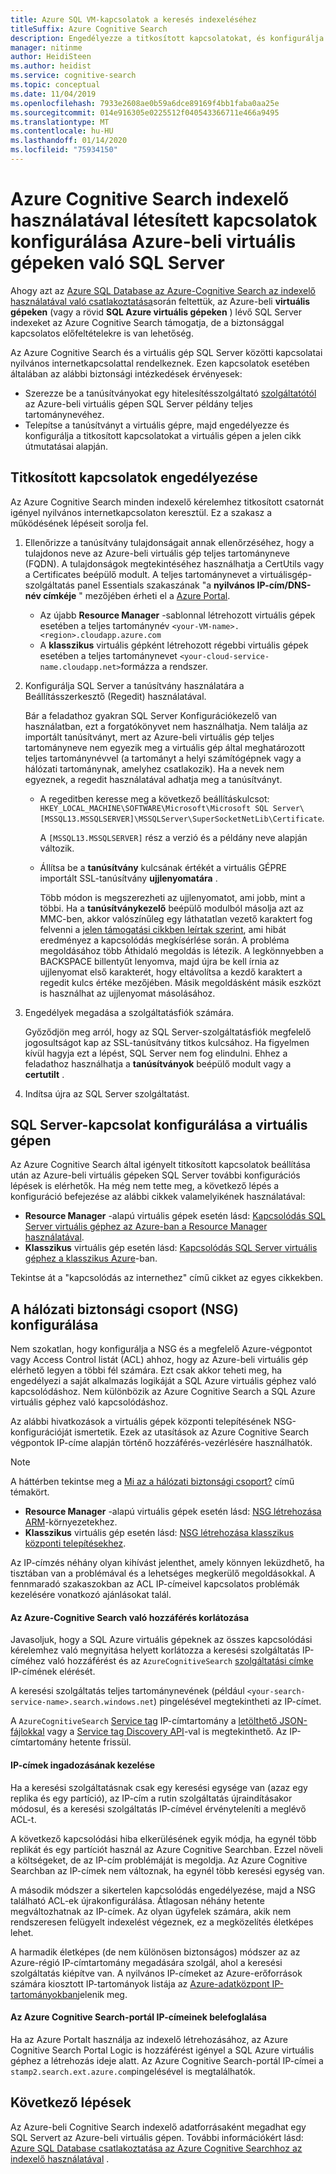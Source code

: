 ```yaml
---
title: Azure SQL VM-kapcsolatok a keresés indexeléséhez
titleSuffix: Azure Cognitive Search
description: Engedélyezze a titkosított kapcsolatokat, és konfigurálja a tűzfalat úgy, hogy engedélyezze az Azure-beli virtuális gépeken (VM) SQL Server való csatlakozást az Azure-beli Cognitive Search.
manager: nitinme
author: HeidiSteen
ms.author: heidist
ms.service: cognitive-search
ms.topic: conceptual
ms.date: 11/04/2019
ms.openlocfilehash: 7933e2608ae0b59a6dce89169f4bb1faba0aa25e
ms.sourcegitcommit: 014e916305e0225512f040543366711e466a9495
ms.translationtype: MT
ms.contentlocale: hu-HU
ms.lasthandoff: 01/14/2020
ms.locfileid: "75934150"
---
```

# <a name="configure-a-connection-from-an-azure-cognitive-search-indexer-to-sql-server-on-an-azure-vm"></a>Azure Cognitive Search indexelő használatával létesített kapcsolatok konfigurálása Azure-beli virtuális gépeken való SQL Server

Ahogy azt az [Azure SQL Database az Azure-Cognitive Search az indexelő használatával való csatlakoztatása](search-howto-connecting-azure-sql-database-to-azure-search-using-indexers.md#faq)során feltettük, az Azure-beli **virtuális gépeken** (vagy a rövid **SQL Azure virtuális gépeken** ) lévő SQL Server indexeket az Azure Cognitive Search támogatja, de a biztonsággal kapcsolatos előfeltételekre is van lehetőség. 

Az Azure Cognitive Search és a virtuális gép SQL Server közötti kapcsolatai nyilvános internetkapcsolattal rendelkeznek. Ezen kapcsolatok esetében általában az alábbi biztonsági intézkedések érvényesek:

+ Szerezze be a tanúsítványokat egy hitelesítésszolgáltató [szolgáltatótól](https://en.wikipedia.org/wiki/Certificate_authority#Providers) az Azure-beli virtuális gépen SQL Server példány teljes tartománynevéhez.
+ Telepítse a tanúsítványt a virtuális gépre, majd engedélyezze és konfigurálja a titkosított kapcsolatokat a virtuális gépen a jelen cikk útmutatásai alapján.

## <a name="enable-encrypted-connections"></a>Titkosított kapcsolatok engedélyezése
Az Azure Cognitive Search minden indexelő kérelemhez titkosított csatornát igényel nyilvános internetkapcsolaton keresztül. Ez a szakasz a működésének lépéseit sorolja fel.

1. Ellenőrizze a tanúsítvány tulajdonságait annak ellenőrzéséhez, hogy a tulajdonos neve az Azure-beli virtuális gép teljes tartományneve (FQDN). A tulajdonságok megtekintéséhez használhatja a CertUtils vagy a Certificates beépülő modult. A teljes tartománynevet a virtuálisgép-szolgáltatás panel Essentials szakaszának "a **nyilvános IP-cím/DNS-név címkéje** " mezőjében érheti el a [Azure Portal](https://portal.azure.com/).
   
   * Az újabb **Resource Manager** -sablonnal létrehozott virtuális gépek esetében a teljes tartománynév `<your-VM-name>.<region>.cloudapp.azure.com`
   * A **klasszikus** virtuális gépként létrehozott régebbi virtuális gépek esetében a teljes tartománynevet `<your-cloud-service-name.cloudapp.net>`formázza a rendszer.

2. Konfigurálja SQL Server a tanúsítvány használatára a Beállításszerkesztő (Regedit) használatával. 
   
    Bár a feladathoz gyakran SQL Server Konfigurációkezelő van használatban, ezt a forgatókönyvet nem használhatja. Nem találja az importált tanúsítványt, mert az Azure-beli virtuális gép teljes tartományneve nem egyezik meg a virtuális gép által meghatározott teljes tartománynévvel (a tartományt a helyi számítógépnek vagy a hálózati tartománynak, amelyhez csatlakozik). Ha a nevek nem egyeznek, a regedit használatával adhatja meg a tanúsítványt.
   
   * A regeditben keresse meg a következő beállításkulcsot: `HKEY_LOCAL_MACHINE\SOFTWARE\Microsoft\Microsoft SQL Server\[MSSQL13.MSSQLSERVER]\MSSQLServer\SuperSocketNetLib\Certificate`.
     
     A `[MSSQL13.MSSQLSERVER]` rész a verzió és a példány neve alapján változik. 
   * Állítsa be a **tanúsítvány** kulcsának értékét a virtuális GÉPRE importált SSL-tanúsítvány **ujjlenyomatára** .
     
     Több módon is megszerezheti az ujjlenyomatot, ami jobb, mint a többi. Ha a **tanúsítványkezelő** beépülő modulból másolja azt az MMC-ben, akkor valószínűleg egy láthatatlan vezető karaktert fog felvenni a [jelen támogatási cikkben leírtak szerint](https://support.microsoft.com/kb/2023869/), ami hibát eredményez a kapcsolódás megkísérlése során. A probléma megoldásához több Áthidaló megoldás is létezik. A legkönnyebben a BACKSPACE billentyűt lenyomva, majd újra be kell írnia az ujjlenyomat első karakterét, hogy eltávolítsa a kezdő karaktert a regedit kulcs értéke mezőjében. Másik megoldásként másik eszközt is használhat az ujjlenyomat másolásához.

3. Engedélyek megadása a szolgáltatásfiók számára. 
   
    Győződjön meg arról, hogy az SQL Server-szolgáltatásfiók megfelelő jogosultságot kap az SSL-tanúsítvány titkos kulcsához. Ha figyelmen kívül hagyja ezt a lépést, SQL Server nem fog elindulni. Ehhez a feladathoz használhatja a **tanúsítványok** beépülő modult vagy a **certutilt** .
    
4. Indítsa újra az SQL Server szolgáltatást.

## <a name="configure-sql-server-connectivity-in-the-vm"></a>SQL Server-kapcsolat konfigurálása a virtuális gépen
Az Azure Cognitive Search által igényelt titkosított kapcsolatok beállítása után az Azure-beli virtuális gépeken SQL Server további konfigurációs lépések is elérhetők. Ha még nem tette meg, a következő lépés a konfiguráció befejezése az alábbi cikkek valamelyikének használatával:

* **Resource Manager** -alapú virtuális gépek esetén lásd: [Kapcsolódás SQL Server virtuális géphez az Azure-ban a Resource Manager használatával](../virtual-machines/windows/sql/virtual-machines-windows-sql-connect.md). 
* **Klasszikus** virtuális gép esetén lásd: [Kapcsolódás SQL Server virtuális géphez a klasszikus Azure](../virtual-machines/windows/classic/sql-connect.md)-ban.

Tekintse át a "kapcsolódás az internethez" című cikket az egyes cikkekben.

## <a name="configure-the-network-security-group-nsg"></a>A hálózati biztonsági csoport (NSG) konfigurálása
Nem szokatlan, hogy konfigurálja a NSG és a megfelelő Azure-végpontot vagy Access Control listát (ACL) ahhoz, hogy az Azure-beli virtuális gép elérhető legyen a többi fél számára. Ezt csak akkor teheti meg, ha engedélyezi a saját alkalmazás logikáját a SQL Azure virtuális géphez való kapcsolódáshoz. Nem különbözik az Azure Cognitive Search a SQL Azure virtuális géphez való kapcsolódáshoz. 

Az alábbi hivatkozások a virtuális gépek központi telepítésének NSG-konfigurációját ismertetik. Ezek az utasítások az Azure Cognitive Search végpontok IP-címe alapján történő hozzáférés-vezérlésére használhatók.

> [!NOTE]
> A háttérben tekintse meg a [Mi az a hálózati biztonsági csoport?](../virtual-network/security-overview.md) című témakört.
> 
> 

* **Resource Manager** -alapú virtuális gépek esetén lásd: [NSG létrehozása ARM](../virtual-network/tutorial-filter-network-traffic.md)-környezetekhez. 
* **Klasszikus** virtuális gép esetén lásd: [NSG létrehozása klasszikus központi telepítésekhez](../virtual-network/virtual-networks-create-nsg-classic-ps.md).

Az IP-címzés néhány olyan kihívást jelenthet, amely könnyen leküzdhető, ha tisztában van a problémával és a lehetséges megkerülő megoldásokkal. A fennmaradó szakaszokban az ACL IP-címeivel kapcsolatos problémák kezelésére vonatkozó ajánlásokat talál.

#### <a name="restrict-access-to-the-azure-cognitive-search"></a>Az Azure-Cognitive Search való hozzáférés korlátozása
Javasoljuk, hogy a SQL Azure virtuális gépeknek az összes kapcsolódási kérelemhez való megnyitása helyett korlátozza a keresési szolgáltatás IP-címéhez való hozzáférést és az `AzureCognitiveSearch` [szolgáltatási címke](https://docs.microsoft.com/azure/virtual-network/service-tags-overview#available-service-tags) IP-címének elérését.

A keresési szolgáltatás teljes tartománynevének (például `<your-search-service-name>.search.windows.net`) pingelésével megtekintheti az IP-címet.

A `AzureCognitiveSearch` [Service tag](https://docs.microsoft.com/azure/virtual-network/service-tags-overview#available-service-tags) IP-címtartomány a [letölthető JSON-fájlokkal](https://docs.microsoft.com/azure/virtual-network/service-tags-overview#discover-service-tags-by-using-downloadable-json-files) vagy a [Service tag Discovery API](https://docs.microsoft.com/azure/virtual-network/service-tags-overview#use-the-service-tag-discovery-api-public-preview)-val is megtekinthető. Az IP-címtartomány hetente frissül.

#### <a name="managing-ip-address-fluctuations"></a>IP-címek ingadozásának kezelése
Ha a keresési szolgáltatásnak csak egy keresési egysége van (azaz egy replika és egy partíció), az IP-cím a rutin szolgáltatás újraindításakor módosul, és a keresési szolgáltatás IP-címével érvényteleníti a meglévő ACL-t.

A következő kapcsolódási hiba elkerülésének egyik módja, ha egynél több replikát és egy partíciót használ az Azure Cognitive Searchban. Ezzel növeli a költségeket, de az IP-cím problémáját is megoldja. Az Azure Cognitive Searchban az IP-címek nem változnak, ha egynél több keresési egység van.

A második módszer a sikertelen kapcsolódás engedélyezése, majd a NSG található ACL-ek újrakonfigurálása. Átlagosan néhány hetente megváltozhatnak az IP-címek. Az olyan ügyfelek számára, akik nem rendszeresen felügyelt indexelést végeznek, ez a megközelítés életképes lehet.

A harmadik életképes (de nem különösen biztonságos) módszer az az Azure-régió IP-címtartomány megadására szolgál, ahol a keresési szolgáltatás kiépítve van. A nyilvános IP-címeket az Azure-erőforrások számára kiosztott IP-tartományok listája az [Azure-adatközpont IP-tartományokban](https://www.microsoft.com/download/details.aspx?id=41653)jelenik meg. 

#### <a name="include-the-azure-cognitive-search-portal-ip-addresses"></a>Az Azure Cognitive Search-portál IP-címeinek belefoglalása
Ha az Azure Portalt használja az indexelő létrehozásához, az Azure Cognitive Search Portal Logic is hozzáférést igényel a SQL Azure virtuális géphez a létrehozás ideje alatt. Az Azure Cognitive Search-portál IP-címei a `stamp2.search.ext.azure.com`pingelésével is megtalálhatók.

## <a name="next-steps"></a>Következő lépések
Az Azure-beli Cognitive Search indexelő adatforrásaként megadhat egy SQL Servert az Azure-beli virtuális gépen. További információkért lásd: [Azure SQL Database csatlakoztatása az Azure Cognitive Searchhoz az indexelő használatával](search-howto-connecting-azure-sql-database-to-azure-search-using-indexers.md) .

